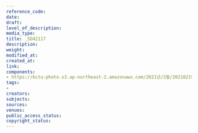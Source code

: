 ```yaml
---
reference_code: 
date: 
draft: 
level_of_description: 
media_type: 
title: _5D42117
description: 
weight: 
modified_at: 
created_at: 
link: 
components:
- https://kctu-photo.s3.ap-northeast-2.amazonaws.com/2021년/2월/20210219_백기완+선생+발인.영결식.하관/송승현/_5D42117.jpg
tags:
- 
creators: 
subjects: 
sources: 
venues: 
public_access_status: 
copyright_status: 
---
```

